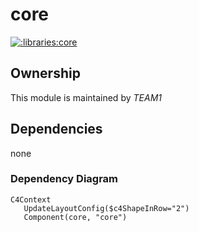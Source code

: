 
# core
        
[![:libraries:core](https://github.com/albertlatacz/shift-left-kotlin/actions/workflows/core-build.yml/badge.svg)](https://github.com/albertlatacz/shift-left-kotlin/actions/workflows/core-build.yml)


## Ownership
This module is maintained by *TEAM1*


## Dependencies
none

### Dependency Diagram

```mermaid
C4Context        
   UpdateLayoutConfig($c4ShapeInRow="2")                           
   Component(core, "core")
                
```